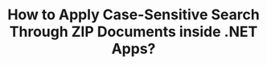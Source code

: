 ---
############################# Static ############################
layout: "auto-gen-gist"
draft: false
path: "search/net/case-sensitive/zip"
otherformats: PDF DOC DOT DOCX DOCM DOTX DOTM TXT ODT OTT RTF XLS XLT XLSX XLSM XLSB XLTX XLTM XLA XLAM ODS OTS CSV TSV XML PPT PPS POT PPTX PPTM POTX POTM PPSX PPSM ODP PST OST EML EMLX MSG XHTML MHTML MD CHM EPUB  FB2 

############################# Head ############################
head_title: "Apply Case-Sensitive Text Search Through ZIP Documents via .NET"
head_description: "GroupDocs.Search .NET API enable software programmers to apply case-sensitive Text Search and find the exact sequence of words in ZIP documents via .NET API."

############################# Header ############################
title: "How to Apply Case-Sensitive Search Through ZIP Documents inside .NET Apps?"
description: "GroupDocs.Search .NET API allows software developers to apply case-sensitive text search through various documents type like  PDF, HTML, DOCX, PPTX,  XLSX & more inside .NET Apps."

######################### Download Button #######################
button:
    enable: true

############################# About ############################
about:
    enable: true
    title: "What is Case-Sensitive Search & How to Achieve It via .NET?"
    content: |
      There are numerous useful searching techniques that can help users to search through various types of documents for a particular combination of words or other data. Case-Sensitive Search is a very useful technique that allows users to search out documents & web pages whether uppercase and lowercase letters are treated as different or equal. For example, "Computer", "computer" and "COMPUTER" will be treated as dissimilar words because the letter "C" is uppercase in the first instance, lowercase in the second and all uppercase letters in the 3rd one. GroupDocs.Search for .NET is convenient high performance document searching API that empowers software creator to make software applications and tools for accomplishing text search as well as documents indexing with ease. The API provides supports for some of the most commonly used file formats such as PDF, HTML, Outlook email, Microsoft Office Word, Excel worksheets, PowerPoint presentations, Outlook MSG, PST and many more.  One other useful feature is that it can identify search queries written in a language that does not match your keyboard layout.

############################# content ############################
steps:
    enable: true
    block:
    - title_left: "Perform Case-Sensitive Search in ZIP Documents via .NET"
      content_left: |
       GroupDocs.Search .NET API enables software programmers to add case-sensitive search functionality inside their own C# .NET application. The following .NET code example illustrates how to achieve case-sensitive search with a query in the text form in ZIP files with just a couple of lines of code.

      title_right: "Apply Case-Sensitive Search in ZIP Documents"
      content_right: |
         * Identify path to the index folder as well as document folder.
         * Generate an index in the specified folder by calling instance of [Index](https://apireference.groupdocs.com/search/net/groupdocs.search/index/constructors/2) class
         * Indexing documents from the specified folder by calling instance of [Add](https://apireference.groupdocs.com/search/net/groupdocs.search.index/add/methods/1) class
         * Initializes a new instance of [SearchOptions](https://apireference.groupdocs.com/search/net/groupdocs.search.options/searchoptions) class
         * Enabling case sensitive searchb by calling [UseCaseSensitiveSearch](https://apireference.groupdocs.com/search/net/groupdocs.search.options/searchoptions/properties/usecasesensitivesearch) method
         * Define searching string and Start searching
         
        
      gisthash: "805df69ebb1145d5c15c212431de1395"
      gistfile: "case-sensitive_in_text_queries_dotnet.cs"

    - title_left: "Perform Case-Sensitive Search in Object Form via .NET"
      content_left: |
        GroupDocs.Search .NET gives software developers the power to discover words bearing in mind uppercase and lowercase letters inside .NET application. The following .NET code example illustrates how to apply case-sensitive search with a query in object form in ZIP documents. 

      title_right: "Make Case-Sensitive Search in ZIP Documents"
      content_right: |
        * Identify path to the index folder as well as document folder.
        * Generate an index in the specified folder by calling instance of [Index](https://apireference.groupdocs.com/search/net/groupdocs.search/index/constructors/2) class
        * Indexing documents from the specified folder by calling instance of [Add](https://apireference.groupdocs.com/search/net/groupdocs.search.index/add/methods/1) class
        * Initializes a new instance of [SearchOptions](https://apireference.groupdocs.com/search/net/groupdocs.search.options/searchoptions) class
        * Enabling case sensitive searchb by calling [UseCaseSensitiveSearch](https://apireference.groupdocs.com/search/net/groupdocs.search.options/searchoptions/properties/usecasesensitivesearch) method
        * Creating search query in object form by calling [CreateWordQuery](https://apireference.groupdocs.com/search/net/groupdocs.search/searchquery/methods/createwordquery) method
        * Start searching and display search results
     
      gisthash: "846d0dd11f88a59d62f083e33e84286b"
      gistfile: "case-sensitive_search_in_object_queries_dotnet.cs"

    - title_left: "System Requirements"
      content_left: |
        GroupDocs.Search for .NET is supported on all major platforms and operating systems. For complete system requirements guide, please visit [system requirements](https://docs.groupdocs.com/search/net/system-requirements/) before executing the code below, please make sure that you have the following prerequisites installed on your system:
         * Operating Systems: Microsoft Windows, Linux, MacOS
         * Development Environment: Visual Studio, Xamarin, MonoDevelop etc
         * Frameworks: .NET Framework, .NET Standard, .NET Core, Mono
         * Get the latest version of GroupDocs.Search for .NET APIs from [NuGet](https://www.nuget.org/packages/GroupDocs.search/)
        
      title_right: "Why Use GroupDocs.Search"
      content_right: |
        * Search Index creation in memory as well as on disk.
        * Ability of indexing from a file, stream or structure.
        * Password protected documents indexing support.
        * Support for merging of several indexes.
        * Filter Document during search indexing.
        * Spell check support during the search.
        * Blended characters are fully supported
        * Combining different types of search into one search query.
        * Simple word  and regular expression searches support
        * Fully support alias replacement in search queries.

demos:
    enable: true
        

about_formats:
    enable: true


more_formats:
    enable: true


back_to_top:
    enable: true
---